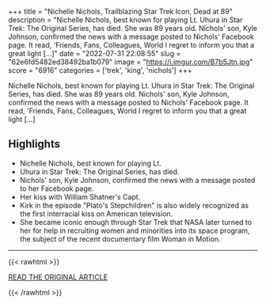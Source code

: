 +++
title = "Nichelle Nichols, Trailblazing Star Trek Icon, Dead at 89"
description = "Nichelle Nichols, best known for playing Lt. Uhura in Star Trek: The Original Series, has died. She was 89 years old. Nichols' son, Kyle Johnson, confirmed the news with a message posted to Nichols' Facebook page. It read, 'Friends, Fans, Colleagues, World I regret to inform you that a great light [...]"
date = "2022-07-31 22:08:55"
slug = "62e6fd5482ed38492ba1b079"
image = "https://i.imgur.com/B7b5Jtn.jpg"
score = "6916"
categories = ['trek', 'king', 'nichols']
+++

Nichelle Nichols, best known for playing Lt. Uhura in Star Trek: The Original Series, has died. She was 89 years old. Nichols' son, Kyle Johnson, confirmed the news with a message posted to Nichols' Facebook page. It read, 'Friends, Fans, Colleagues, World I regret to inform you that a great light [...]

## Highlights

- Nichelle Nichols, best known for playing Lt.
- Uhura in Star Trek: The Original Series, has died.
- Nichols' son, Kyle Johnson, confirmed the news with a message posted to her Facebook page.
- Her kiss with William Shatner's Capt.
- Kirk in the episode "Plato's Stepchildren" is also widely recognized as the first interracial kiss on American television.
- She became iconic enough through Star Trek that NASA later turned to her for help in recruiting women and minorities into its space program, the subject of the recent documentary film Woman in Motion.

---

{{< rawhtml >}}
  <p class="article-category">
    <a target="_blank" href="https://comicbook.com/startrek/news/nichelle-nichols-dead-star-trek-uhura/">READ THE ORIGINAL ARTICLE</a>
  </p>
{{< /rawhtml >}}
